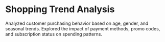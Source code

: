 # Shopping Trend Analysis
Analyzed customer purchasing behavior based on age, gender, and seasonal trends.
Explored the impact of payment methods, promo codes, and subscription status on spending patterns.
